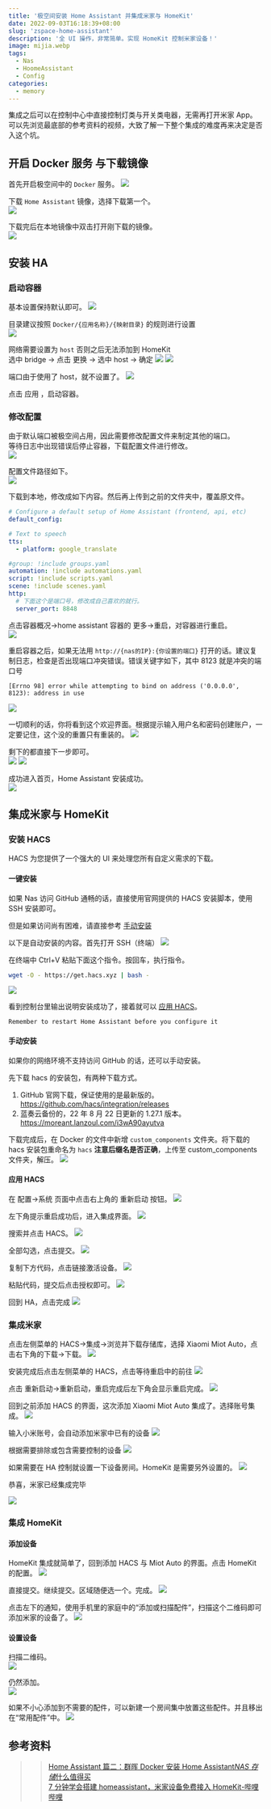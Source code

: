 ```yaml
---
title: '极空间安装 Home Assistant 并集成米家与 HomeKit'
date: 2022-09-03T16:18:39+08:00
slug: 'zspace-home-assistant'
description: '全 UI 操作，非常简单。实现 HomeKit 控制米家设备！'
image: mijia.webp
tags:
  - Nas
  - HoomeAssistant
  - Config
categories:
  - memory
---
```


集成之后可以在控制中心中直接控制灯类与开关类电器，无需再打开米家 App。  
可以先浏览最底部的参考资料的视频，大致了解一下整个集成的难度再来决定是否入这个坑。

## 开启 Docker 服务 与下载镜像

首先开启极空间中的 `Docker` 服务。 ![](docker-in-z4.webp)

下载 `Home Assistant` 镜像，选择下载第一个。  
![](down-ha-image.webp)

下载完后在本地镜像中双击打开刚下载的镜像。  
![](start-install.webp)

## 安装 HA

### 启动容器

基本设置保持默认即可。 ![](set-basic.webp)

目录建议按照 `Docker/{应用名称}/{映射目录}` 的规则进行设置  
![](set-dir.webp)

网络需要设置为 `host` 否则之后无法添加到 HomeKit  
选中 bridge -> 点击 更换 -> 选中 host -> 确定 ![](set-host.webp) ![](set-network.webp)

端口由于使用了 host，就不设置了。 ![](set-port.webp)

点击 应用 ，启动容器。

### 修改配置

由于默认端口被极空间占用，因此需要修改配置文件来制定其他的端口。  
等待日志中出现错误后停止容器，下载配置文件进行修改。  
![](log-error.webp)

配置文件路径如下。  
![](configuration-path.webp)

下载到本地，修改成如下内容。然后再上传到之前的文件夹中，覆盖原文件。

```yml
# Configure a default setup of Home Assistant (frontend, api, etc)
default_config:

# Text to speech
tts:
  - platform: google_translate

#group: !include groups.yaml
automation: !include automations.yaml
script: !include scripts.yaml
scene: !include scenes.yaml
http:
  # 下面这个是端口号，修改成自己喜欢的就行。
  server_port: 8848
```

点击容器概况->home assistant 容器的 更多->重启，对容器进行重启。  
![](restart.webp)

重启容器之后，如果无法用 `http://{nas的IP}:{你设置的端口}` 打开的话。建议复制日志，检查是否出现端口冲突错误。错误关键字如下，其中 8123 就是冲突的端口号

```
[Errno 98] error while attempting to bind on address ('0.0.0.0', 8123): address in use
```

![](port-error.webp)

一切顺利的话，你将看到这个欢迎界面。根据提示输入用户名和密码创建账户，一定要记住，这个没的重置只有重装的。 ![](onboarding.webp)

剩下的都直接下一步即可。  
![](onboarding2.webp) ![](onboarding3.webp)

成功进入首页，Home Assistant 安装成功。  
![](home.webp)

## 集成米家与 HomeKit

### 安装 HACS

HACS 为您提供了一个强大的 UI 来处理您所有自定义需求的下载。

#### 一键安装

如果 Nas 访问 GitHub 通畅的话，直接使用官网提供的 HACS 安装脚本，使用 SSH 安装即可。

但是如果访问尚有困难，请直接参考 [手动安装](./#手动安装)

以下是自动安装的内容。首先打开 SSH（终端） ![](into-ssh.webp)

在终端中 Ctrl+V 粘贴下面这个指令。按回车，执行指令。

```bash
wget -O - https://get.hacs.xyz | bash -
```

![](ssh-install-hacs.webp)

看到控制台里输出说明安装成功了，接着就可以 [应用 HACS](./#应用-hacs)。

```
Remember to restart Home Assistant before you configure it
```

#### 手动安装

如果你的网络环境不支持访问 GitHub 的话，还可以手动安装。

先下载 hacs 的安装包，有两种下载方式。

1. GitHub 官网下载，保证使用的是最新版的。 https://github.com/hacs/integration/releases
2. 蓝奏云备份的，22 年 8 月 22 日更新的 1.27.1 版本。 https://moreant.lanzoul.com/i3wA90ayutva

下载完成后，在 Docker 的文件中新增 `custom_components` 文件夹。将下载的 hacs 安装包重命名为 `hacs` **注意后缀名是否正确**，上传至 custom_components 文件夹，解压。 ![](unzip-hacs.webp)

#### 应用 HACS

在 配置->系统 页面中点击右上角的 重新启动 按钮。 ![](restart-ha.webp)

左下角提示重启成功后，进入集成界面。 ![](integrations.webp)

搜索并点击 HACS。 ![](install-hacs.webp)

全部勾选，点击提交。 ![](install-hacs-submit.webp)

复制下方代码，点击链接激活设备。 ![](activation.webp)

粘贴代码，提交后点击授权即可。 ![](device.webp)

回到 HA，点击完成 ![](activation-finish.webp)

### 集成米家

点击左侧菜单的 HACS->集成->浏览并下载存储库，选择 Xiaomi Miot Auto，点击右下角的下载->下载。 ![](install-miot-auto.webp)

安装完成后点击左侧菜单的 HACS，点击等待重启中的前往 ![](restart-miot.webp)

点击 重新启动->重新启动，重启完成后左下角会显示重启完成。 ![](restart-finish.webp)

回到之前添加 HACS 的界面，这次添加 Xiaomi Miot Auto 集成了。选择账号集成。 ![](account.webp)

输入小米账号，会自动添加米家中已有的设备 ![](xiaomi-account.webp)

根据需要排除或包含需要控制的设备 ![](exclude.webp)

如果需要在 HA 控制就设置一下设备房间。HomeKit 是需要另外设置的。 ![](set-room.webp)

恭喜，米家已经集成完毕

![](miot-finish.webp)

### 集成 HomeKit

#### 添加设备

HomeKit 集成就简单了，回到添加 HACS 与 Miot Auto 的界面。点击 HomeKit 的配置。 ![](homekit-start.webp)

直接提交。继续提交。区域随便选一个。完成。 ![](homekit-submit.webp)

点击左下的通知，使用手机里的家庭中的“添加或扫描配件”，扫描这个二维码即可添加米家的设备了。 ![](homekie-scan.webp)

#### 设置设备

扫描二维码。  
![](homekit-add.webp)

仍然添加。  
![](homekit-add-device.webp)

如果不小心添加到不需要的配件，可以新建一个房间集中放置这些配件。并且移出在“常用配件”中。 ![](homekit-remove.webp)

## 参考资料

> > [Home Assistant 篇二：群晖 Docker 安装 Home Assistant*NAS 存储*什么值得买](https://post.smzdm.com/p/az370qk5/)  
> > [7 分钟学会搭建 homeassistant，米家设备免费接入 HomeKit-哔哩哔哩](https://b23.tv/eRkzaE3)
